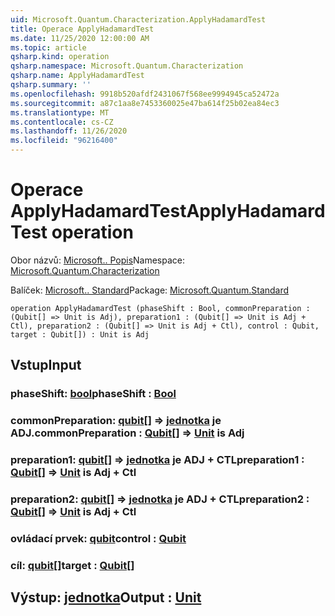 ```yaml
---
uid: Microsoft.Quantum.Characterization.ApplyHadamardTest
title: Operace ApplyHadamardTest
ms.date: 11/25/2020 12:00:00 AM
ms.topic: article
qsharp.kind: operation
qsharp.namespace: Microsoft.Quantum.Characterization
qsharp.name: ApplyHadamardTest
qsharp.summary: ''
ms.openlocfilehash: 9918b520afdf2431067f568ee9994945ca52472a
ms.sourcegitcommit: a87c1aa8e7453360025e47ba614f25b02ea84ec3
ms.translationtype: MT
ms.contentlocale: cs-CZ
ms.lasthandoff: 11/26/2020
ms.locfileid: "96216400"
---
```

# <a name="applyhadamardtest-operation"></a><span data-ttu-id="40d2f-102">Operace ApplyHadamardTest</span><span class="sxs-lookup"><span data-stu-id="40d2f-102">ApplyHadamardTest operation</span></span>

<span data-ttu-id="40d2f-103">Obor názvů: [Microsoft.. Popis](xref:Microsoft.Quantum.Characterization)</span><span class="sxs-lookup"><span data-stu-id="40d2f-103">Namespace: [Microsoft.Quantum.Characterization](xref:Microsoft.Quantum.Characterization)</span></span>

<span data-ttu-id="40d2f-104">Balíček: [Microsoft.. Standard](https://nuget.org/packages/Microsoft.Quantum.Standard)</span><span class="sxs-lookup"><span data-stu-id="40d2f-104">Package: [Microsoft.Quantum.Standard](https://nuget.org/packages/Microsoft.Quantum.Standard)</span></span>




```qsharp
operation ApplyHadamardTest (phaseShift : Bool, commonPreparation : (Qubit[] => Unit is Adj), preparation1 : (Qubit[] => Unit is Adj + Ctl), preparation2 : (Qubit[] => Unit is Adj + Ctl), control : Qubit, target : Qubit[]) : Unit is Adj
```


## <a name="input"></a><span data-ttu-id="40d2f-105">Vstup</span><span class="sxs-lookup"><span data-stu-id="40d2f-105">Input</span></span>

### <a name="phaseshift--bool"></a><span data-ttu-id="40d2f-106">phaseShift: [bool](xref:microsoft.quantum.lang-ref.bool)</span><span class="sxs-lookup"><span data-stu-id="40d2f-106">phaseShift : [Bool](xref:microsoft.quantum.lang-ref.bool)</span></span>




### <a name="commonpreparation--qubit--unit--is-adj"></a><span data-ttu-id="40d2f-107">commonPreparation: [qubit](xref:microsoft.quantum.lang-ref.qubit)[] => [jednotka](xref:microsoft.quantum.lang-ref.unit)  je ADJ.</span><span class="sxs-lookup"><span data-stu-id="40d2f-107">commonPreparation : [Qubit](xref:microsoft.quantum.lang-ref.qubit)[] => [Unit](xref:microsoft.quantum.lang-ref.unit)  is Adj</span></span>




### <a name="preparation1--qubit--unit--is-adj--ctl"></a><span data-ttu-id="40d2f-108">preparation1: [qubit](xref:microsoft.quantum.lang-ref.qubit)[] => [jednotka](xref:microsoft.quantum.lang-ref.unit)  je ADJ + CTL</span><span class="sxs-lookup"><span data-stu-id="40d2f-108">preparation1 : [Qubit](xref:microsoft.quantum.lang-ref.qubit)[] => [Unit](xref:microsoft.quantum.lang-ref.unit)  is Adj + Ctl</span></span>




### <a name="preparation2--qubit--unit--is-adj--ctl"></a><span data-ttu-id="40d2f-109">preparation2: [qubit](xref:microsoft.quantum.lang-ref.qubit)[] => [jednotka](xref:microsoft.quantum.lang-ref.unit)  je ADJ + CTL</span><span class="sxs-lookup"><span data-stu-id="40d2f-109">preparation2 : [Qubit](xref:microsoft.quantum.lang-ref.qubit)[] => [Unit](xref:microsoft.quantum.lang-ref.unit)  is Adj + Ctl</span></span>




### <a name="control--qubit"></a><span data-ttu-id="40d2f-110">ovládací prvek: [qubit](xref:microsoft.quantum.lang-ref.qubit)</span><span class="sxs-lookup"><span data-stu-id="40d2f-110">control : [Qubit](xref:microsoft.quantum.lang-ref.qubit)</span></span>




### <a name="target--qubit"></a><span data-ttu-id="40d2f-111">cíl: [qubit](xref:microsoft.quantum.lang-ref.qubit)[]</span><span class="sxs-lookup"><span data-stu-id="40d2f-111">target : [Qubit](xref:microsoft.quantum.lang-ref.qubit)[]</span></span>





## <a name="output--unit"></a><span data-ttu-id="40d2f-112">Výstup: [jednotka](xref:microsoft.quantum.lang-ref.unit)</span><span class="sxs-lookup"><span data-stu-id="40d2f-112">Output : [Unit](xref:microsoft.quantum.lang-ref.unit)</span></span>

